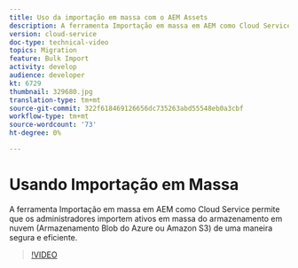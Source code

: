 ```yaml
---
title: Uso da importação em massa com o AEM Assets
description: A ferramenta Importação em massa em AEM como Cloud Service permite que os administradores importem ativos em massa do armazenamento em nuvem (Armazenamento Blob do Azure ou Amazon S3) de uma maneira segura e eficiente.
version: cloud-service
doc-type: technical-video
topics: Migration
feature: Bulk Import
activity: develop
audience: developer
kt: 6729
thumbnail: 329680.jpg
translation-type: tm+mt
source-git-commit: 322f618469126656dc735263abd55548eb0a3cbf
workflow-type: tm+mt
source-wordcount: '73'
ht-degree: 0%

---
```



# Usando Importação em Massa

A ferramenta Importação em massa em AEM como Cloud Service permite que os administradores importem ativos em massa do armazenamento em nuvem (Armazenamento Blob do Azure ou Amazon S3) de uma maneira segura e eficiente.

>[!VIDEO](https://video.tv.adobe.com/v/329680/?quality=12&learn=on)
